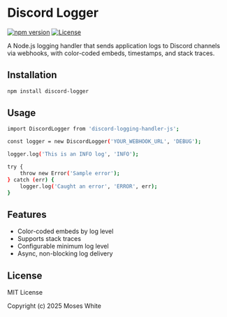 # Discord Logger

[![npm version](https://img.shields.io/npm/v/discord-logger)](https://www.npmjs.com/package/discord-logger)
[![License](https://img.shields.io/npm/l/discord-logger)](LICENSE)

A Node.js logging handler that sends application logs to Discord channels via webhooks, with color-coded embeds, timestamps, and stack traces.

## Installation

```bash
npm install discord-logger

```

## Usage

```bash
import DiscordLogger from 'discord-logging-handler-js';

const logger = new DiscordLogger('YOUR_WEBHOOK_URL', 'DEBUG');

logger.log('This is an INFO log', 'INFO');

try {
    throw new Error('Sample error');
} catch (err) {
    logger.log('Caught an error', 'ERROR', err);
}
```

## Features 

- Color-coded embeds by log level
- Supports stack traces
- Configurable minimum log level
- Async, non-blocking log delivery

## License

MIT License

Copyright (c) 2025 Moses White
